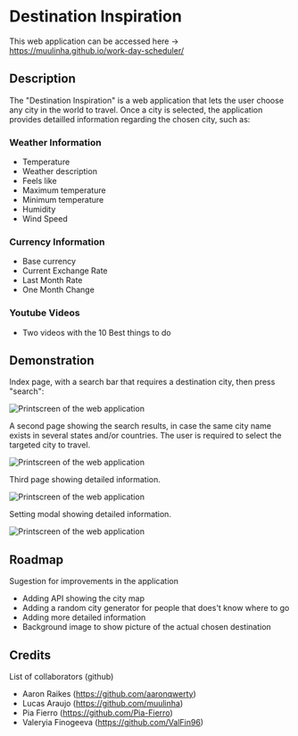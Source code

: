 # Destination Inspiration

This web application can be accessed here -> https://muulinha.github.io/work-day-scheduler/


##  Description
The "Destination Inspiration" is a web application that lets the user choose any city in the world to travel.
Once a city is selected, the application provides detailled information regarding the chosen city, such as:


### Weather Information
* Temperature
* Weather description
* Feels like
* Maximum temperature
* Minimum temperature
* Humidity
* Wind Speed


### Currency Information
* Base currency 
* Current Exchange Rate
* Last Month Rate
* One Month Change


### Youtube Videos
* Two videos with the 10 Best things to do


## Demonstration
<!-- Add print screen of the 3 pages -->
Index page, with a search bar that requires a destination city, then press "search": 

![Printscreen of the web application](/Assets/images/05-third-party-apis-homework-demo.gif) 

A second page showing the search results, in case the same city name exists in several states and/or countries.
The user is required to select the targeted city to travel.

![Printscreen of the web application](./assets/images/) 

Third page showing detailed information.

![Printscreen of the web application](/Assets/images/05-third-party-apis-homework-demo.gif) 

Setting modal showing detailed information.

![Printscreen of the web application](/Assets/images/05-third-party-apis-homework-demo.gif) 


## Roadmap
Sugestion for improvements in the application

* Adding API showing the city map
* Adding a random city generator for people that does't know where to go
* Adding more detailed information 
* Background image to show picture of the actual chosen destination



## Credits
List of collaborators (github)
* Aaron Raikes (https://github.com/aaronqwerty)
* Lucas Araujo (https://github.com/muulinha)
* Pia Fierro (https://github.com/Pia-Fierro)
* Valeryia Finogeeva (https://github.com/ValFin96)